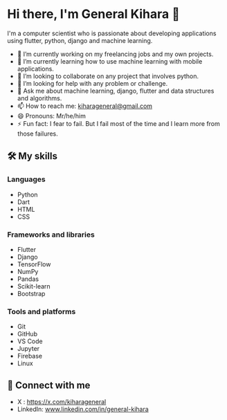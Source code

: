 # Hi there, I'm General Kihara 👋

I'm a computer scientist who is passionate about developing applications using flutter, python, django and machine learning.

- 🔭 I’m currently working on my freelancing jobs and my own projects.
- 🌱 I’m currently learning how to use machine learning with mobile applications.
- 👯 I’m looking to collaborate on any project that involves python.
- 🤔 I’m looking for help with any problem or challenge.
- 💬 Ask me about machine learning, django, flutter and data structures and algorithms.
- 📫 How to reach me: kiharageneral@gmail.com
- 😄 Pronouns: Mr/he/him
- ⚡ Fun fact: I fear to fail. But I fail most of the time and I learn more from those failures.

## 🛠️ My skills

### Languages

- Python
- Dart
- HTML
- CSS


### Frameworks and libraries
- Flutter
- Django
- TensorFlow
- NumPy
- Pandas
- Scikit-learn
- Bootstrap

### Tools and platforms
- Git
- GitHub
- VS Code
- Jupyter
- Firebase
- Linux



## 🤝 Connect with me

- X : https://x.com/kiharageneral
- LinkedIn: www.linkedin.com/in/general-kihara
